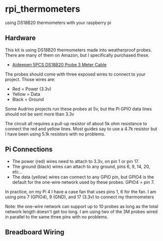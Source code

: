 # rpi_thermometers
using DS18B20 thermometers with your raspberry pi

## Hardware

This kit is using DS18B20 thermometers made into weatherproof probes.
There are many of them on Amazon, but I specifically purchased these.

* [Aideepen 5PCS DS18B20 Probe 3 Meter Cable](https://www.amazon.com/gp/product/B07RJMVY54/)

The probes should come with three exposed wires to connect to your
project. Those wires are:

* Red = Power (3.3v)
* Yellow = Data
* Black = Ground

Some Audrino projects run these probes at 5v, but the Pi GPIO data lines
should not be sent more than 3.3v

The circuit all requires a pull-up resistor of about 5k ohm resistance
to connect the red and yellow lines. Most guides say to use a 4.7k 
resistor but I have been using 5.1k resistors with no problems. 

## Pi Connections

* The power (red) wires need to attach to 3.3v, on pin 1 or pin 17.
* The ground (black) wires can attach to any ground, pins 6, 9, 14,
  20, etc...
* The data (yellow) wires can connect to any GPIO pin, but GPIO4 is the
  default for the one-wire network used by these probes. GPIO4 = pin 7.

In practice, on my Pi 4 I have a case fan that uses pins 1, 6 for the fan.
I am using pins 7 (GPIO4), 9 (GND), and 17 (3.3v) to connect my thermometers

Note: the one-wire network can support up to 10 probes as long as the
total network length doesn't get too long. I am using two of the 3M
probes wired in parallel to the same three pins with no problems.

## Breadboard Wiring


